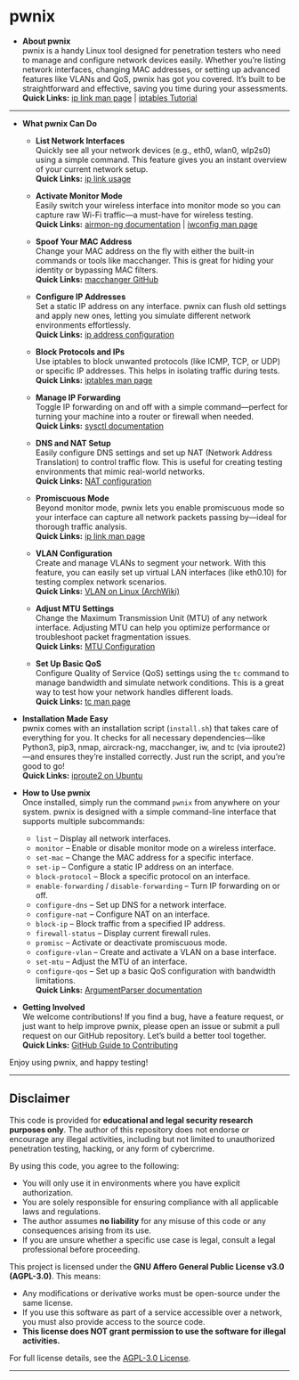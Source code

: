 # pwnix

- **About pwnix**  
  pwnix is a handy Linux tool designed for penetration testers who need to manage and configure network devices easily. Whether you’re listing network interfaces, changing MAC addresses, or setting up advanced features like VLANs and QoS, pwnix has got you covered. It’s built to be straightforward and effective, saving you time during your assessments.  
  **Quick Links:** [ip link man page](https://man7.org/linux/man-pages/man8/ip-link.8.html) | [iptables Tutorial](https://www.frozentux.net/iptables-tutorial/iptables-tutorial.html)

---

- **What pwnix Can Do**  
  - **List Network Interfaces**  
    Quickly see all your network devices (e.g., eth0, wlan0, wlp2s0) using a simple command. This feature gives you an instant overview of your current network setup.  
    **Quick Links:** [ip link usage](https://man7.org/linux/man-pages/man8/ip-link.8.html)
  
  - **Activate Monitor Mode**  
    Easily switch your wireless interface into monitor mode so you can capture raw Wi-Fi traffic—a must-have for wireless testing.  
    **Quick Links:** [airmon-ng documentation](https://www.aircrack-ng.org/doku.php?id=airmon-ng) | [iwconfig man page](https://linux.die.net/man/8/iwconfig)
  
  - **Spoof Your MAC Address**  
    Change your MAC address on the fly with either the built-in commands or tools like macchanger. This is great for hiding your identity or bypassing MAC filters.  
    **Quick Links:** [macchanger GitHub](https://github.com/alobbs/macchanger)
  
  - **Configure IP Addresses**  
    Set a static IP address on any interface. pwnix can flush old settings and apply new ones, letting you simulate different network environments effortlessly.  
    **Quick Links:** [ip address configuration](https://man7.org/linux/man-pages/man8/ip-address.8.html)
  
  - **Block Protocols and IPs**  
    Use iptables to block unwanted protocols (like ICMP, TCP, or UDP) or specific IP addresses. This helps in isolating traffic during tests.  
    **Quick Links:** [iptables man page](https://man7.org/linux/man-pages/man8/iptables.8.html)
  
  - **Manage IP Forwarding**  
    Toggle IP forwarding on and off with a simple command—perfect for turning your machine into a router or firewall when needed.  
    **Quick Links:** [sysctl documentation](https://man7.org/linux/man-pages/man8/sysctl.8.html)
  
  - **DNS and NAT Setup**  
    Easily configure DNS settings and set up NAT (Network Address Translation) to control traffic flow. This is useful for creating testing environments that mimic real-world networks.  
    **Quick Links:** [NAT configuration](https://www.linuxjournal.com/article/10916)
  
  - **Promiscuous Mode**  
    Beyond monitor mode, pwnix lets you enable promiscuous mode so your interface can capture all network packets passing by—ideal for thorough traffic analysis.  
    **Quick Links:** [ip link man page](https://man7.org/linux/man-pages/man8/ip-link.8.html)
  
  - **VLAN Configuration**  
    Create and manage VLANs to segment your network. With this feature, you can easily set up virtual LAN interfaces (like eth0.10) for testing complex network scenarios.  
    **Quick Links:** [VLAN on Linux (ArchWiki)](https://wiki.archlinux.org/title/VLAN)
  
  - **Adjust MTU Settings**  
    Change the Maximum Transmission Unit (MTU) of any network interface. Adjusting MTU can help you optimize performance or troubleshoot packet fragmentation issues.  
    **Quick Links:** [MTU Configuration](https://www.cyberciti.biz/faq/what-is-mtu/)
  
  - **Set Up Basic QoS**  
    Configure Quality of Service (QoS) settings using the `tc` command to manage bandwidth and simulate network conditions. This is a great way to test how your network handles different loads.  
    **Quick Links:** [tc man page](https://man7.org/linux/man-pages/man8/tc.8.html)

- **Installation Made Easy**  
  pwnix comes with an installation script (`install.sh`) that takes care of everything for you. It checks for all necessary dependencies—like Python3, pip3, nmap, aircrack-ng, macchanger, iw, and tc (via iproute2)—and ensures they’re installed correctly. Just run the script, and you’re good to go!  
  **Quick Links:** [iproute2 on Ubuntu](https://packages.ubuntu.com/search?keywords=iproute2)

- **How to Use pwnix**  
  Once installed, simply run the command `pwnix` from anywhere on your system. pwnix is designed with a simple command-line interface that supports multiple subcommands:  
  - `list` – Display all network interfaces.  
  - `monitor` – Enable or disable monitor mode on a wireless interface.  
  - `set-mac` – Change the MAC address for a specific interface.  
  - `set-ip` – Configure a static IP address on an interface.  
  - `block-protocol` – Block a specific protocol on an interface.  
  - `enable-forwarding` / `disable-forwarding` – Turn IP forwarding on or off.  
  - `configure-dns` – Set up DNS for a network interface.  
  - `configure-nat` – Configure NAT on an interface.  
  - `block-ip` – Block traffic from a specified IP address.  
  - `firewall-status` – Display current firewall rules.  
  - `promisc` – Activate or deactivate promiscuous mode.  
  - `configure-vlan` – Create and activate a VLAN on a base interface.  
  - `set-mtu` – Adjust the MTU of an interface.  
  - `configure-qos` – Set up a basic QoS configuration with bandwidth limitations.  
  **Quick Links:** [ArgumentParser documentation](https://docs.python.org/3/library/argparse.html)

- **Getting Involved**  
  We welcome contributions! If you find a bug, have a feature request, or just want to help improve pwnix, please open an issue or submit a pull request on our GitHub repository. Let’s build a better tool together.  
  **Quick Links:** [GitHub Guide to Contributing](https://opensource.guide/how-to-contribute/)

Enjoy using pwnix, and happy testing!

---
## Disclaimer  
This code is provided for **educational and legal security research purposes only**. The author of this repository does not endorse or encourage any illegal activities, including but not limited to unauthorized penetration testing, hacking, or any form of cybercrime.  

By using this code, you agree to the following:  

- You will only use it in environments where you have explicit authorization.  
- You are solely responsible for ensuring compliance with all applicable laws and regulations.  
- The author assumes **no liability** for any misuse of this code or any consequences arising from its use.  
- If you are unsure whether a specific use case is legal, consult a legal professional before proceeding.  

This project is licensed under the **GNU Affero General Public License v3.0 (AGPL-3.0)**. This means:  

- Any modifications or derivative works must be open-source under the same license.  
- If you use this software as part of a service accessible over a network, you must also provide access to the source code.  
- **This license does NOT grant permission to use the software for illegal activities.**  

For full license details, see the [AGPL-3.0 License](LICENSE).  

---